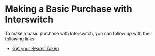 
<h1 id="summary"> Making a Basic Purchase with Interswitch</h1>

To make a basic purchase with Interswitch, you can follow up with the following links:

- [Get your Bearer Token](#getting-your-bearer-token)